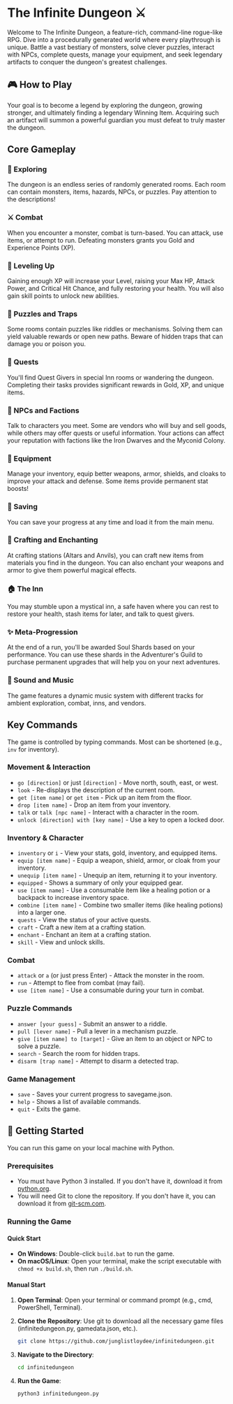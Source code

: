 # The Infinite Dungeon ⚔️

Welcome to The Infinite Dungeon, a feature-rich, command-line rogue-like RPG. Dive into a procedurally generated world where every playthrough is unique. Battle a vast bestiary of monsters, solve clever puzzles, interact with NPCs, complete quests, manage your equipment, and seek legendary artifacts to conquer the dungeon's greatest challenges.

## 🎮 How to Play

Your goal is to become a legend by exploring the dungeon, growing stronger, and ultimately finding a legendary Winning Item. Acquiring such an artifact will summon a powerful guardian you must defeat to truly master the dungeon.

## Core Gameplay

### 🧭 Exploring
The dungeon is an endless series of randomly generated rooms. Each room can contain monsters, items, hazards, NPCs, or puzzles. Pay attention to the descriptions!

### ⚔️ Combat
When you encounter a monster, combat is turn-based. You can attack, use items, or attempt to run. Defeating monsters grants you Gold and Experience Points (XP).

### 🔼 Leveling Up
Gaining enough XP will increase your Level, raising your Max HP, Attack Power, and Critical Hit Chance, and fully restoring your health. You will also gain skill points to unlock new abilities.

### 🧩 Puzzles and Traps
Some rooms contain puzzles like riddles or mechanisms. Solving them can yield valuable rewards or open new paths. Beware of hidden traps that can damage you or poison you.

### 📜 Quests
You'll find Quest Givers in special Inn rooms or wandering the dungeon. Completing their tasks provides significant rewards in Gold, XP, and unique items.

### 🤝 NPCs and Factions
Talk to characters you meet. Some are vendors who will buy and sell goods, while others may offer quests or useful information. Your actions can affect your reputation with factions like the Iron Dwarves and the Myconid Colony.

### 🎒 Equipment
Manage your inventory, equip better weapons, armor, shields, and cloaks to improve your attack and defense. Some items provide permanent stat boosts!

### 💾 Saving
You can save your progress at any time and load it from the main menu.

### 🔨 Crafting and Enchanting
At crafting stations (Altars and Anvils), you can craft new items from materials you find in the dungeon. You can also enchant your weapons and armor to give them powerful magical effects.

### 🏠 The Inn
You may stumble upon a mystical inn, a safe haven where you can rest to restore your health, stash items for later, and talk to quest givers.

### ✨ Meta-Progression
At the end of a run, you'll be awarded Soul Shards based on your performance. You can use these shards in the Adventurer's Guild to purchase permanent upgrades that will help you on your next adventures.

### 🎵 Sound and Music
The game features a dynamic music system with different tracks for ambient exploration, combat, inns, and vendors.

## Key Commands

The game is controlled by typing commands. Most can be shortened (e.g., `inv` for inventory).

### Movement & Interaction
- `go [direction]` or just `[direction]` - Move north, south, east, or west.
- `look` - Re-displays the description of the current room.
- `get [item name]` or `get item` - Pick up an item from the floor.
- `drop [item name]` - Drop an item from your inventory.
- `talk` or `talk [npc name]` - Interact with a character in the room.
- `unlock [direction] with [key name]` - Use a key to open a locked door.

### Inventory & Character
- `inventory` or `i` - View your stats, gold, inventory, and equipped items.
- `equip [item name]` - Equip a weapon, shield, armor, or cloak from your inventory.
- `unequip [item name]` - Unequip an item, returning it to your inventory.
- `equipped` - Shows a summary of only your equipped gear.
- `use [item name]` - Use a consumable item like a healing potion or a backpack to increase inventory space.
- `combine [item name]` - Combine two smaller items (like healing potions) into a larger one.
- `quests` - View the status of your active quests.
- `craft` - Craft a new item at a crafting station.
- `enchant` - Enchant an item at a crafting station.
- `skill` - View and unlock skills.

### Combat
- `attack` or `a` (or just press Enter) - Attack the monster in the room.
- `run` - Attempt to flee from combat (may fail).
- `use [item name]` - Use a consumable during your turn in combat.

### Puzzle Commands
- `answer [your guess]` - Submit an answer to a riddle.
- `pull [lever name]` - Pull a lever in a mechanism puzzle.
- `give [item name] to [target]` - Give an item to an object or NPC to solve a puzzle.
- `search` - Search the room for hidden traps.
- `disarm [trap name]` - Attempt to disarm a detected trap.

### Game Management
- `save` - Saves your current progress to savegame.json.
- `help` - Shows a list of available commands.
- `quit` - Exits the game.

## 🚀 Getting Started

You can run this game on your local machine with Python.

### Prerequisites
- You must have Python 3 installed. If you don't have it, download it from [python.org](https://python.org).
- You will need Git to clone the repository. If you don't have it, you can download it from [git-scm.com](https://git-scm.com).

### Running the Game

#### Quick Start
- **On Windows**: Double-click `build.bat` to run the game.
- **On macOS/Linux**: Open your terminal, make the script executable with `chmod +x build.sh`, then run `./build.sh`.

#### Manual Start
1. **Open Terminal**: Open your terminal or command prompt (e.g., cmd, PowerShell, Terminal).
   
2. **Clone the Repository**: Use git to download all the necessary game files (infinitedungeon.py, gamedata.json, etc.).
   ```bash
   git clone https://github.com/junglistloydee/infinitedungeon.git
   ```
3. **Navigate to the Directory**:
   ```bash
   cd infinitedungeon
   ```
4. **Run the Game**:
   ```bash
   python3 infinitedungeon.py
   ```
